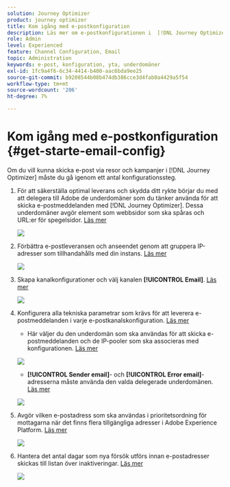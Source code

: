 ```yaml
---
solution: Journey Optimizer
product: journey optimizer
title: Kom igång med e-postkonfiguration
description: Läs mer om e-postkonfigurationen i  [!DNL Journey Optimizer]
role: Admin
level: Experienced
feature: Channel Configuration, Email
topic: Administration
keywords: e-post, konfiguration, yta, underdomäner
exl-id: 1fc9a4f6-6c34-4414-b400-aac6bda9ee25
source-git-commit: b9208544b08b474db386cce3d4fab0a4429a5f54
workflow-type: tm+mt
source-wordcount: '206'
ht-degree: 7%

---
```


# Kom igång med e-postkonfiguration {#get-starte-email-config}

Om du vill kunna skicka e-post via resor och kampanjer i [!DNL Journey Optimizer] måste du gå igenom ett antal konfigurationssteg.

1. För att säkerställa optimal leverans och skydda ditt rykte börjar du med att delegera till Adobe de underdomäner som du tänker använda för att skicka e-postmeddelanden med [!DNL Journey Optimizer]. Dessa underdomäner avgör element som webbsidor som ska spåras och URL:er för spegelsidor. [Läs mer](../configuration/about-subdomain-delegation.md)

   ![](../configuration/assets/subdomain-list.png)

1. Förbättra e-postleveransen och anseendet genom att gruppera IP-adresser som tillhandahålls med din instans. [Läs mer](../configuration/ip-pools.md)

   ![](../configuration/assets/ip-pool-create.png)

1. Skapa kanalkonfigurationer och välj kanalen **[!UICONTROL Email]**. [Läs mer](../configuration/channel-surfaces.md)


   ![](../configuration/assets/preset-general.png)

1. Konfigurera alla tekniska parametrar som krävs för att leverera e-postmeddelanden i varje e-postkanalskonfiguration. [Läs mer](email-settings.md)

   * Här väljer du den underdomän som ska användas för att skicka e-postmeddelanden och de IP-pooler som ska associeras med konfigurationen. [Läs mer](email-settings.md#subdomains-and-ip-pools)

   ![](assets/surface-subdomain-ip-pool.png)

   * **[!UICONTROL Sender email]**- och **[!UICONTROL Error email]**-adresserna måste använda den valda delegerade underdomänen. [Läs mer](email-settings.md#email-header)

   ![](assets/preset-header.png)

1. Avgör vilken e-postadress som ska användas i prioritetsordning för mottagarna när det finns flera tillgängliga adresser i Adobe Experience Platform. [Läs mer](../configuration/primary-email-addresses.md)

   ![](../configuration/assets/primary-address-execution-fields.png)

1. Hantera det antal dagar som nya försök utförs innan e-postadresser skickas till listan över inaktiveringar. [Läs mer](../configuration/manage-suppression-list.md)

   ![](../configuration/assets/suppression-list-edit-retries.png)
